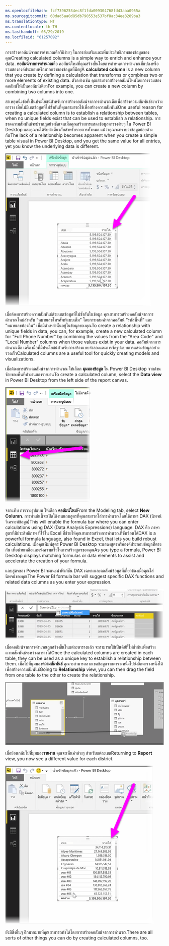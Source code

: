 ```yaml
---
ms.openlocfilehash: fcf73962534ec8f1fda009304768fd43aaa0955a
ms.sourcegitcommit: 60dad5aa0d85db790553e537bf8ac34ee3289ba3
ms.translationtype: HT
ms.contentlocale: th-TH
ms.lasthandoff: 05/29/2019
ms.locfileid: "61257092"
---
```

<span data-ttu-id="c7c33-101">การสร้างคอลัมน์จากการคำนวณคือวิธีง่ายๆ ในการส่งเสริมและเพิ่มประสิทธิภาพของข้อมูลของคุณ</span><span class="sxs-lookup"><span data-stu-id="c7c33-101">Creating calculated columns is a simple way to enrich and enhance your data.</span></span> <span data-ttu-id="c7c33-102">**คอลัมน์จากการคำนวณ**คือ คอลัมน์ใหม่ที่คุณสร้างขึ้นโดยการกำหนดการคำนวณที่แปลงหรือรวมสององค์ประกอบหรือมากกว่าของข้อมูลที่มีอยู่</span><span class="sxs-lookup"><span data-stu-id="c7c33-102">A **calculated column** is a new column that you create by defining a calculation that transforms or combines two or more elements of existing data.</span></span> <span data-ttu-id="c7c33-103">ตัวอย่างเช่น คุณสามารถสร้างคอลัมน์ใหม่โดยการรวมสองคอลัมน์ให้เป็นคอลัมน์เดียว</span><span class="sxs-lookup"><span data-stu-id="c7c33-103">For example, you can create a new column by combining two columns into one.</span></span>

<span data-ttu-id="c7c33-104">สาเหตุหนึ่งข้อที่เป็นประโยชน์สำหรับการสร้างคอลัมน์จากการคำนวณคือเพื่อสร้างความสัมพันธ์ระหว่างตาราง เมื่อไม่มีเขตข้อมูลที่ไม่ซ้ำกันที่คุณสามารถใช้เพื่อสร้างความสัมพันธ์</span><span class="sxs-lookup"><span data-stu-id="c7c33-104">One useful reason for creating a calculated column is to establish a relationship between tables, when no unique fields exist that can be used to establish a relationship.</span></span> <span data-ttu-id="c7c33-105">การขาดความสัมพันธ์จะปรากฏอย่างชัดเจนเมื่อคุณสร้างการแสดงข้อมูลตารางง่ายๆ ใน Power BI Desktop และคุณจะได้รับค่าเดียวกับสำหรับรายการทั้งหมด แม้ว่าคุณจะทราบว่าข้อมูลย่อยต่างกัน</span><span class="sxs-lookup"><span data-stu-id="c7c33-105">The lack of a relationship becomes apparent when you create a simple table visual in Power BI Desktop, and you get the same value for all entries, yet you know the underlying data is different.</span></span>

![](media/2-3-create-calculated-columns/2-3_1.png)

<span data-ttu-id="c7c33-106">เมื่อต้องการสร้างความสัมพันธ์ด้วยเขตข้อมูลที่ไม่ซ้ำกันในข้อมูล คุณสามารถสร้างคอลัมน์จากการคำนวณใหม่สำหรับ “หมายเลขโทรศัพท์แบบเต็ม” โดยการผสมค่าจากคอลัมน์ “รหัสพื้นที่” และ “หมายเลขท้องถิ่น” เมื่อมีค่าเหล่านั้นอยู่ในข้อมูลของคุณ</span><span class="sxs-lookup"><span data-stu-id="c7c33-106">To create a relationship with unique fields in data, you can, for example, create a new calculated column for "Full Phone Number" by combining the values from the "Area Code" and "Local Number" columns when those values exist in your data.</span></span> <span data-ttu-id="c7c33-107">คอลัมน์จากการคำนวณคือ เครื่องมือที่มีประโยชน์สำหรับการสร้างแบบจำลองและการจัดรูปแบบการแสดงข้อมูลอย่างรวดเร็ว</span><span class="sxs-lookup"><span data-stu-id="c7c33-107">Calculated columns are a useful tool for quickly creating models and visualizations.</span></span>

<span data-ttu-id="c7c33-108">เมื่อต้องการสร้างคอลัมน์จากการคำนวณ ให้เลือก **มุมมองข้อมูล** ใน Power BI Desktop จากด้านซ้ายของพื้นที่ทำงานของรายงาน</span><span class="sxs-lookup"><span data-stu-id="c7c33-108">To create a calculated column, select the **Data view** in Power BI Desktop from the left side of the report canvas.</span></span>

![](media/2-3-create-calculated-columns/2-3_2.png)

<span data-ttu-id="c7c33-109">จากแท็บ การวางรูปแบบ ให้เลือก **คอลัมน์ใหม่**</span><span class="sxs-lookup"><span data-stu-id="c7c33-109">From the Modeling tab, select **New Column**.</span></span> <span data-ttu-id="c7c33-110">การทำเช่นนี้จะเปิดใช้งานแถบสูตรที่คุณสามารถใส่การคำนวณโดยใช้ภาษา DAX (นิพจน์วิเคราะห์ข้อมูล)</span><span class="sxs-lookup"><span data-stu-id="c7c33-110">This will enable the formula bar where you can enter calculations using DAX (Data Analysis Expressions) language.</span></span> <span data-ttu-id="c7c33-111">DAX คือ ภาษาสูตรที่มีประสิทธิภาพ ที่ใช้ใน Excel ที่ช่วยให้คุณสามารถสร้างการคำนวณที่ซับซ้อนได้</span><span class="sxs-lookup"><span data-stu-id="c7c33-111">DAX is a powerful formula language, also found in Excel, that lets you build robust calculations.</span></span> <span data-ttu-id="c7c33-112">เมื่อคุณพิมพ์สูตร Power BI Desktop จะแสดงสูตรหรือองค์ประกอบข้อมูลที่ตรงกัน เพื่อช่วยเหลือและเร่งความเร็วในการสร้างสูตรของคุณ</span><span class="sxs-lookup"><span data-stu-id="c7c33-112">As you type a formula, Power BI Desktop displays matching formulas or data elements to assist and accelerate the creation of your formula.</span></span>

<span data-ttu-id="c7c33-113">แถบสูตรของ Power BI จะแนะนำฟังก์ชัน DAX เฉพาะและคอลัมน์ข้อมูลที่เกี่ยวข้องเมื่อคุณใส่นิพจน์ของคุณ</span><span class="sxs-lookup"><span data-stu-id="c7c33-113">The Power BI formula bar will suggest specific DAX functions and related data columns as you enter your expression.</span></span>

![](media/2-3-create-calculated-columns/2-3_3.png)

<span data-ttu-id="c7c33-114">เมื่อคอลัมน์จากการคำนวณถูกสร้างขึ้นในแต่ละตารางแล้ว จะสามารถใช้เป็นคีย์ที่ไม่ซ้ำกันเพื่อสร้างความสัมพันธ์ระหว่างตารางได้</span><span class="sxs-lookup"><span data-stu-id="c7c33-114">Once the calculated columns are created in each table, they can be used as a unique key to establish a relationship between them.</span></span> <span data-ttu-id="c7c33-115">เมื่อไปที่มุมมอง**ความสัมพันธ์** คุณจะสามารถลากเขตข้อมูลจากตารางหนึ่งไปยังอีกตารางหนึ่งได้เพื่อสร้างความสัมพันธ์</span><span class="sxs-lookup"><span data-stu-id="c7c33-115">Going to **Relationship** view, you can then drag the field from one table to the other to create the relationship.</span></span>

![](media/2-3-create-calculated-columns/2-3_4.png)

<span data-ttu-id="c7c33-116">เมื่อย้อนกลับไปที่มุมมอง**รายงาน** คุณจะเห็นค่าต่างๆ สำหรับแต่ละเขต</span><span class="sxs-lookup"><span data-stu-id="c7c33-116">Returning to **Report** view, you now see a different value for each district.</span></span>

![](media/2-3-create-calculated-columns/2-3_5.png)

<span data-ttu-id="c7c33-117">ยังมีสิ่งอื่นๆ อีกมากมายที่คุณสามารถทำได้โดยการสร้างคอลัมน์จากการคำนวณ</span><span class="sxs-lookup"><span data-stu-id="c7c33-117">There are all sorts of other things you can do by creating calculated columns, too.</span></span>

